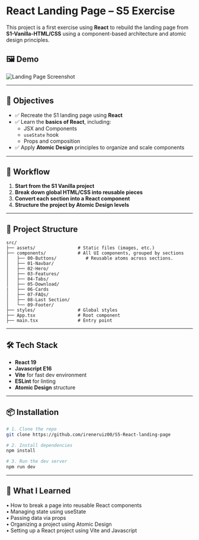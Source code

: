 # React Landing Page – S5 Exercise

This project is a first exercise using **React** to rebuild the landing page from **S1-Vanilla-HTML/CSS** using a component-based architecture and atomic design principles.

## 🖼 Demo

![Landing Page Screenshot](./public/demo.gif)

---

## 🎯 Objectives

- ✅ Recreate the S1 landing page using **React**
- ✅ Learn the **basics of React**, including:
  - JSX and Components
  - `useState` hook
  - Props and composition
- ✅ Apply **Atomic Design** principles to organize and scale components

---

## 🔄 Workflow

1. **Start from the S1 Vanilla project**
2. **Break down global HTML/CSS into reusable pieces**
3. **Convert each section into a React component**
4. **Structure the project by Atomic Design levels**

---

## 📁 Project Structure

```
src/
├── assets/                # Static files (images, etc.)
├── components/            # All UI components, grouped by sections        
│   ├── 00-Buttons/           # Reusable atoms across sections.
│   ├── 01-Navbar/               
│   ├── 02-Hero/           
│   ├── 03-Features/
│   ├── 04-Tabs/      
│   ├── 05-Download/ 
|   ├── 06-Cards    
│   ├── 07-FAQs/            
│   ├── 08-Last Section/           
│   └── 09-Footer/         
├── styles/                # Global styles
├── App.tsx                # Root component
├── main.tsx               # Entry point
```

---

## 🛠️ Tech Stack

- **React 19**
- **Javascript E16**
- **Vite** for fast dev environment
- **ESLint** for linting
- **Atomic Design** structure

---

## 📦 Installation

```bash
# 1. Clone the repo
git clone https://github.com/ireneruiz00/S5-React-landing-page

# 2. Install dependencies
npm install

# 3. Run the dev server
npm run dev
```

---

## 🧠 What I Learned

 • How to break a page into reusable React components  
 • Managing state using useState  
 • Passing data via props  
 • Organizing a project using Atomic Design  
 • Setting up a React project using Vite and Javascript
